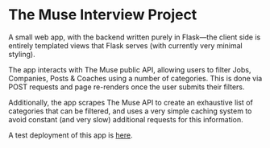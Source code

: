 # The Muse Interview Project

A small web app, with the backend written purely in Flask—the client side is entirely templated views that Flask serves (with currently very minimal styling).

The app interacts with The Muse public API, allowing users to filter Jobs, Companies, Posts & Coaches using a number of categories. This is done via POST requests and page re-renders once the user submits their filters.

Additionally, the app scrapes The Muse API to create an exhaustive list of categories that can be filtered, and uses a very simple caching system to avoid constant (and very slow) additional requests for this information.

A test deployment of this app is [here](https://stark-forest-99653.herokuapp.com/).